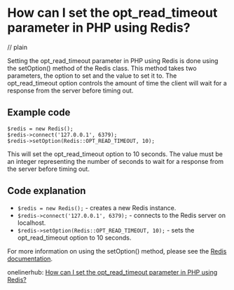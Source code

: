 # How can I set the opt_read_timeout parameter in PHP using Redis?
// plain

Setting the opt_read_timeout parameter in PHP using Redis is done using the setOption() method of the Redis class. This method takes two parameters, the option to set and the value to set it to. The opt_read_timeout option controls the amount of time the client will wait for a response from the server before timing out.

## Example code

```
$redis = new Redis();
$redis->connect('127.0.0.1', 6379);
$redis->setOption(Redis::OPT_READ_TIMEOUT, 10);
```

This will set the opt_read_timeout option to 10 seconds. The value must be an integer representing the number of seconds to wait for a response from the server before timing out.

## Code explanation


- `$redis = new Redis();` - creates a new Redis instance.
- `$redis->connect('127.0.0.1', 6379);` - connects to the Redis server on localhost.
- `$redis->setOption(Redis::OPT_READ_TIMEOUT, 10);` - sets the opt_read_timeout option to 10 seconds.

For more information on using the setOption() method, please see the [Redis documentation](https://redis.io/commands/setoption).

onelinerhub: [How can I set the opt_read_timeout parameter in PHP using Redis?](https://onelinerhub.com/predis/how-can-i-set-the-opt-read-timeout-parameter-in-php-using-redis)